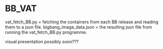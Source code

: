 # BB_VAT
vat_fetch_BB.py = fetching the containers from each BB release and reading them to a json file.
bigbang_image_data.json = the resulting json file from running the vat_fetch_BB.py programme. 

visual presentation possibly soon???
